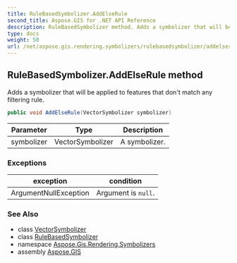 ```yaml
---
title: RuleBasedSymbolizer.AddElseRule
second_title: Aspose.GIS for .NET API Reference
description: RuleBasedSymbolizer method. Adds a symbolizer that will be applied to features that dont match any filtering rule
type: docs
weight: 50
url: /net/aspose.gis.rendering.symbolizers/rulebasedsymbolizer/addelserule/
---
```

## RuleBasedSymbolizer.AddElseRule method

Adds a symbolizer that will be applied to features that don't match any filtering rule.

```csharp
public void AddElseRule(VectorSymbolizer symbolizer)
```

| Parameter | Type | Description |
| --- | --- | --- |
| symbolizer | VectorSymbolizer | A symbolizer. |

### Exceptions

| exception | condition |
| --- | --- |
| ArgumentNullException | Argument is `null`. |

### See Also

* class [VectorSymbolizer](../../vectorsymbolizer/)
* class [RuleBasedSymbolizer](../)
* namespace [Aspose.Gis.Rendering.Symbolizers](../../rulebasedsymbolizer/)
* assembly [Aspose.GIS](../../../)



